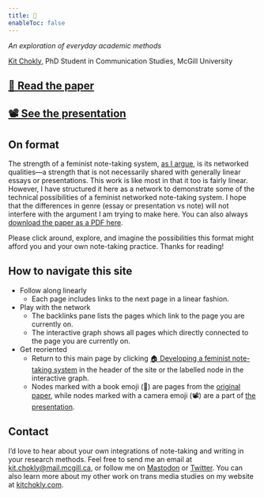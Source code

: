 ```yaml
---
title: 📓
enableToc: false
---
```


*An exploration of everyday academic methods*

[Kit Chokly](https://kitchokly.com), PhD Student in Communication Studies, McGill University

## [📖 Read the paper](pa1%20table%20of%20contents.md)

## [📽️ See the presentation](pr1%20Note-taking%20as%20an%20interdisciplinary%20feminist%20method.md)

## On format

The strength of a feminist note-taking system, [as I argue](pa2%20Introduction.md), is its networked qualities—a strength that is not necessarily shared with generally linear essays or presentations. This work is like most in that it too is fairly linear. However, I have structured it here as a network to demonstrate some of the technical possibilities of a feminist networked note-taking system. I hope that the differences in genre (essay or presentation vs note) will not interfere with the argument I am trying to make here. You can also always [download the paper as a PDF here](https://kitchokly.com/wp-content/uploads/2023/05/KChokly_NetworkedNote-takingAsFeministResearchMethod.pdf).

Please click around, explore, and imagine the possibilities this format might afford you and your own note-taking practice. Thanks for reading!

## How to navigate this site

* Follow along linearly
  * Each page includes links to the next page in a linear fashion. 
* Play with the network
  * The backlinks pane lists the pages which link to the page you are currently on.
  * The interactive graph shows all pages which directly connected to the page you are currently on.
* Get reoriented
  * Return to this main page by clicking [🏠 Developing a feminist note-taking system](/) in the header of the site or the labelled node in the interactive graph.
  * Nodes marked with a book emoji (📖) are pages from the [original paper](pa1%20table%20of%20contents.md), while nodes marked with a camera emoji (📽️) are a part of [the presentation](pr1%20Note-taking%20as%20an%20interdisciplinary%20feminist%20method.md).

## Contact

I’d love to hear about your own integrations of note-taking and writing in your research methods. Feel free to send me an email at kit.chokly@mail.mcgill.ca, or follow me on [Mastodon](https://zirk.us/@kitchokly) or [Twitter](https://twitter.com/kitchokly). You can also learn more about my other work on trans media studies on my website at [kitchokly.com](https://kitchokly.com).
